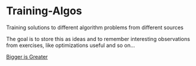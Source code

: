 # Training-Algos
Training solutions to different algorithm problems from different sources

The goal is to store this as ideas and to remember interesting observations from exercises, like optimizations useful and so on...

[Bigger is Greater](biggerIsGreater.py)
